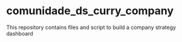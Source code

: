 # comunidade_ds_curry_company
This repository contains files and script to build a company strategy dashboard
